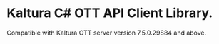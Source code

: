 # Kaltura C# OTT API Client Library.
Compatible with Kaltura OTT server version 7.5.0.29884 and above.
